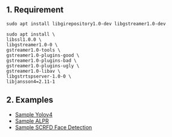 ## 1. Requirement
```
sudo apt install libgirepository1.0-dev libgstreamer1.0-dev
```
```
sudo apt install \
libssl1.0.0 \
libgstreamer1.0-0 \
gstreamer1.0-tools \
gstreamer1.0-plugins-good \
gstreamer1.0-plugins-bad \
gstreamer1.0-plugins-ugly \
gstreamer1.0-libav \
libgstrtspserver-1.0-0 \
libjansson4=2.11-1
```
## 2. Examples
- [Sample Yolov4](sample-yolov4)
- [Sample ALPR](sample-ALPR) 
- [Sample SCRFD Face Detection](sample-scrfd) 
